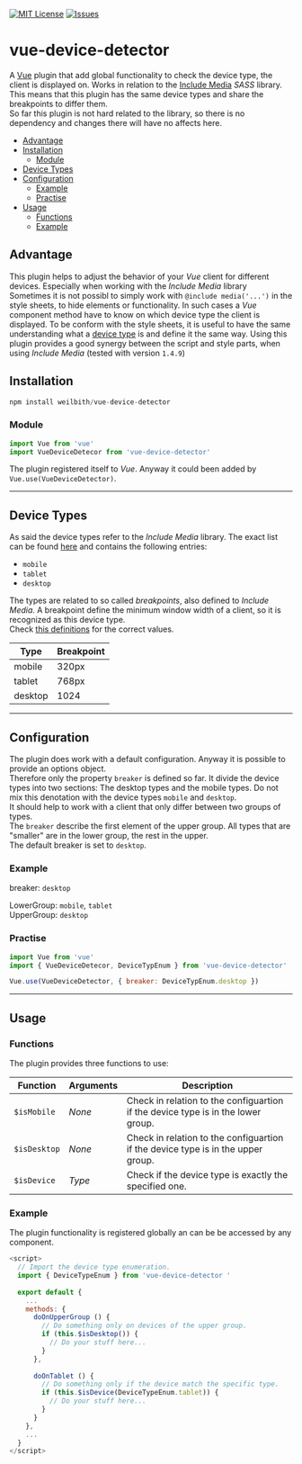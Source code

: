 [![MIT License](https://img.shields.io/badge/license-MIT-blue.svg)](LICENSE)
[![Issues](https://img.shields.io/codeclimate/issues/github/me-and/mdf.svg)](#issues)

# vue-device-detector
A [Vue](https://vuejs.org) plugin that add global functionality to check the device type, the client is displayed on.
Works in relation to the [Include Media](https://github.com/eduardoboucas/include-media) _SASS_ library.
This means that this plugin has the same device types and share the breakpoints to differ them.<br>
So far this plugin is not hard related to the library, so there is no dependency and changes there will have no affects here.

<!-- TOC Begin -->
- [Advantage](#advantage)
- [Installation](#installation)
  - [Module](#module)
- [Device Types](#device-types)
- [Configuration](#configuration)
  - [Example](#example)
  - [Practise](#practise)
- [Usage](#usage)
  - [Functions](#functions)
  - [Example](#example)
<!-- TOC End -->


## Advantage
This plugin helps to adjust the behavior of your _Vue_ client for different devices. Especially when working with the _Include Media_ library<br>
Sometimes it is not possibl to simply work with `@include media('...')` in the style sheets, to hide elements or functionality. 
In such cases a _Vue_ component method have to know on which device type the client is displayed.
To be conform with the style sheets, it is useful to have the same understanding what a [device type](#device-types) is and define it the same way.
Using this plugin provides a good synergy between the script and style parts, when using _Include Media_ (tested with version `1.4.9`)


## Installation

```js
npm install weilbith/vue-device-detector
```

### Module
```js
import Vue from 'vue'
import VueDeviceDetecor from 'vue-device-detector'
```

The plugin registered itself to _Vue_. Anyway it could been added by `Vue.use(VueDeviceDetector)`.

---


## Device Types

As said the device types refer to the _Include Media_ library.
The exact list can be found [here](https://github.com/weilbith/vue-device-detector/blob/master/DeviceTypeEnum.js) and contains the following entries:<br>
- `mobile`
- `tablet`
- `desktop`

The types are related to so called _breakpoints_, also defined to _Include Media_.
A breakpoint define the minimum window width of a client, so it is recognized as this device type.<br>
Check [this definitions](https://github.com/weilbith/vue-device-detector/blob/master/Breakpoints.js) for the correct values.

| Type | Breakpoint |
| --- | --- |
| mobile | 320px |
| tablet | 768px |
| desktop | 1024 |

---


## Configuration

The plugin does work with a default configuration. Anyway it is possible to provide an options object.<br>
Therefore only the property `breaker` is defined so far. It divide the device types into two sections:
The desktop types and the mobile types. Do not mix this denotation with the device types `mobile` and `desktop`.<br>
It should help to work with a client that only differ between two groups of types.<br>
The `breaker` describe the first element of the upper group.
All types that are "smaller" are in the lower group, the rest in the upper.<br>
The default breaker is set to `desktop`.


### Example

breaker: `desktop`<br>

LowerGroup: `mobile`, `tablet`<br>
UpperGroup: `desktop`<br>


### Practise
```js
import Vue from 'vue'
import { VueDeviceDetecor, DeviceTypEnum } from 'vue-device-detector'

Vue.use(VueDeviceDetector, { breaker: DeviceTypEnum.desktop })
```
---


## Usage

### Functions

The plugin provides three functions to use:

| Function | Arguments | Description |
| --- | --- | --- |
| `$isMobile` | _None_ | Check in relation to the configuartion if the device type is in the lower group. |
| `$isDesktop` | _None_ | Check in relation to the configuartion if the device type is in the upper group. |
| `$isDevice` | _Type_ | Check if the device type is exactly the specified one. |


### Example

The plugin functionality is registered globally an can be be accessed by any component.<br>

```js
<script>
  // Import the device type enumeration.
  import { DeviceTypeEnum } from 'vue-device-detector '
  
  export default {
    ...
    methods: {
      doOnUpperGroup () {
        // Do something only on devices of the upper group.
        if (this.$isDesktop()) {
          // Do your stuff here...
        }
      },
      
      doOnTablet () {
        // Do something only if the device match the specific type.
        if (this.$isDevice(DeviceTypeEnum.tablet)) {
          // Do your stuff here...
        }
      }
    },
    ...
  }
</script>
```
